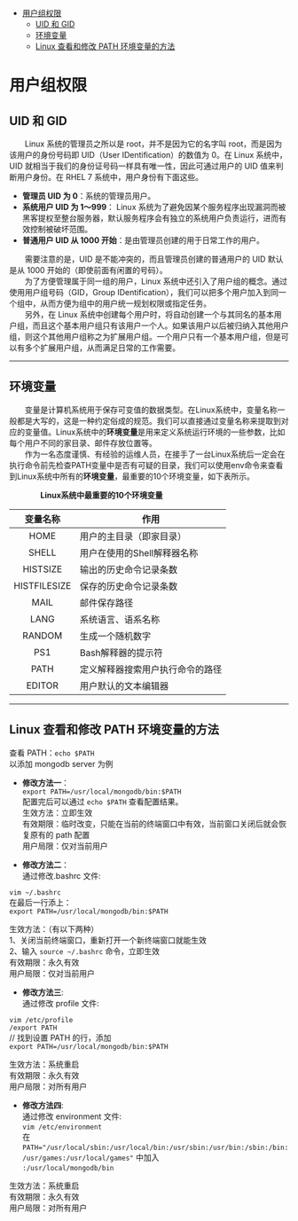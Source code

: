 - [用户组权限](#用户组权限)
    - [UID 和 GID](#uid-和-gid)
    - [环境变量](#环境变量)
    - [Linux 查看和修改 PATH 环境变量的方法](#linux-查看和修改-path-环境变量的方法)

# 用户组权限

## UID 和 GID
&emsp;&emsp;Linux 系统的管理员之所以是 root，并不是因为它的名字叫 root，而是因为该用户的身份号码即 UID（User IDentification）的数值为 0。在 Linux 系统中，UID 就相当于我们的身份证号码一样具有唯一性，因此可通过用户的 UID 值来判断用户身份。在 RHEL 7 系统中，用户身份有下面这些。  
* __管理员 UID 为 0__：系统的管理员用户。
* __系统用户 UID 为 1～999__： Linux 系统为了避免因某个服务程序出现漏洞而被黑客提权至整台服务器，默认服务程序会有独立的系统用户负责运行，进而有效控制被破坏范围。
* __普通用户 UID 从 1000 开始__：是由管理员创建的用于日常工作的用户。

&emsp;&emsp;需要注意的是，UID 是不能冲突的，而且管理员创建的普通用户的 UID 默认是从 1000 开始的（即使前面有闲置的号码）。  
&emsp;&emsp;为了方便管理属于同一组的用户，Linux 系统中还引入了用户组的概念。通过使用用户组号码（GID，Group IDentification），我们可以把多个用户加入到同一个组中，从而方便为组中的用户统一规划权限或指定任务。  
&emsp;&emsp;另外，在 Linux 系统中创建每个用户时，将自动创建一个与其同名的基本用户组，而且这个基本用户组只有该用户一个人。如果该用户以后被归纳入其他用户组，则这个其他用户组称之为扩展用户组。一个用户只有一个基本用户组，但是可以有多个扩展用户组，从而满足日常的工作需要。  

---
## 环境变量
&emsp;&emsp;变量是计算机系统用于保存可变值的数据类型。在Linux系统中，变量名称一般都是大写的，这是一种约定俗成的规范。我们可以直接通过变量名称来提取到对应的变量值。Linux系统中的**环境变量**是用来定义系统运行环境的一些参数，比如每个用户不同的家目录、邮件存放位置等。  
&emsp;&emsp;作为一名态度谨慎、有经验的运维人员，在接手了一台Linux系统后一定会在执行命令前先检查PATH变量中是否有可疑的目录，我们可以使用env命令来查看到Linux系统中所有的**环境变量**，最重要的10个环境变量，如下表所示。  

&emsp;&emsp;&emsp;&emsp;__Linux系统中最重要的10个环境变量__

变量名称|作用
:-----:|---
HOME|用户的主目录（即家目录）
SHELL|用户在使用的Shell解释器名称
HISTSIZE|输出的历史命令记录条数
HISTFILESIZE|保存的历史命令记录条数
MAIL|邮件保存路径
LANG|系统语言、语系名称
RANDOM|生成一个随机数字
PS1|Bash解释器的提示符
PATH|定义解释器搜索用户执行命令的路径
EDITOR|用户默认的文本编辑器

---
## Linux 查看和修改 PATH 环境变量的方法
查看 PATH：`echo $PATH`  
以添加 mongodb server 为例  
- **修改方法一**：  
`export PATH=/usr/local/mongodb/bin:$PATH`  
配置完后可以通过 `echo $PATH` 查看配置结果。  
生效方法：立即生效  
有效期限：临时改变，只能在当前的终端窗口中有效，当前窗口关闭后就会恢复原有的 path 配置  
用户局限：仅对当前用户  

- **修改方法二**：  
通过修改.bashrc 文件:  

`vim ~/.bashrc`  
在最后一行添上：  
`export PATH=/usr/local/mongodb/bin:$PATH`  

生效方法：（有以下两种）  
1、关闭当前终端窗口，重新打开一个新终端窗口就能生效  
2、输入 `source ~/.bashrc` 命令，立即生效  
有效期限：永久有效  
用户局限：仅对当前用户  

- **修改方法三**:  
通过修改 profile 文件:  

`vim /etc/profile`  
`/export PATH`  
// 找到设置 PATH 的行，添加  
`export PATH=/usr/local/mongodb/bin:$PATH`

生效方法：系统重启  
有效期限：永久有效  
用户局限：对所有用户  

- **修改方法四**:  
通过修改 environment 文件:  
`vim /etc/environment`  
在 `PATH="/usr/local/sbin:/usr/local/bin:/usr/sbin:/usr/bin:/sbin:/bin:/usr/games:/usr/local/games"` 中加入  
`:/usr/local/mongodb/bin`

生效方法：系统重启  
有效期限：永久有效  
用户局限：对所有用户  